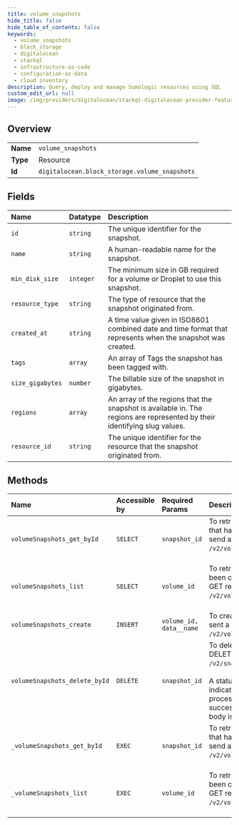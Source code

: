 ```yaml
---
title: volume_snapshots
hide_title: false
hide_table_of_contents: false
keywords:
  - volume_snapshots
  - block_storage
  - digitalocean    
  - stackql
  - infrastructure-as-code
  - configuration-as-data
  - cloud inventory
description: Query, deploy and manage Sumologic resources using SQL
custom_edit_url: null
image: /img/providers/digitalocean/stackql-digitalocean-provider-featured-image.png
---
```

  
    

## Overview
<table><tbody>
<tr><td><b>Name</b></td><td><code>volume_snapshots</code></td></tr>
<tr><td><b>Type</b></td><td>Resource</td></tr>
<tr><td><b>Id</b></td><td><code>digitalocean.block_storage.volume_snapshots</code></td></tr>
</tbody></table>

## Fields
| Name | Datatype | Description |
|:-----|:---------|:------------|
| `id` | `string` | The unique identifier for the snapshot. |
| `name` | `string` | A human-readable name for the snapshot. |
| `min_disk_size` | `integer` | The minimum size in GB required for a volume or Droplet to use this snapshot. |
| `resource_type` | `string` | The type of resource that the snapshot originated from. |
| `created_at` | `string` | A time value given in ISO8601 combined date and time format that represents when the snapshot was created. |
| `tags` | `array` | An array of Tags the snapshot has been tagged with. |
| `size_gigabytes` | `number` | The billable size of the snapshot in gigabytes. |
| `regions` | `array` | An array of the regions that the snapshot is available in. The regions are represented by their identifying slug values. |
| `resource_id` | `string` | The unique identifier for the resource that the snapshot originated from. |
## Methods
| Name | Accessible by | Required Params | Description |
|:-----|:--------------|:----------------|:------------|
| `volumeSnapshots_get_byId` | `SELECT` | `snapshot_id` | To retrieve the details of a snapshot that has been created from a volume, send a GET request to `/v2/volumes/snapshots/$SNAPSHOT_ID`.<br /><br /> |
| `volumeSnapshots_list` | `SELECT` | `volume_id` | To retrieve the snapshots that have been created from a volume, send a GET request to `/v2/volumes/$VOLUME_ID/snapshots`.<br /><br /> |
| `volumeSnapshots_create` | `INSERT` | `volume_id, data__name` | To create a snapshot from a volume, sent a POST request to `/v2/volumes/$VOLUME_ID/snapshots`. |
| `volumeSnapshots_delete_byId` | `DELETE` | `snapshot_id` | To delete a volume snapshot, send a DELETE request to<br />`/v2/snapshots/$SNAPSHOT_ID`.<br /><br />A status of 204 will be given. This indicates that the request was processed<br />successfully, but that no response body is needed.<br /> |
| `_volumeSnapshots_get_byId` | `EXEC` | `snapshot_id` | To retrieve the details of a snapshot that has been created from a volume, send a GET request to `/v2/volumes/snapshots/$SNAPSHOT_ID`.<br /><br /> |
| `_volumeSnapshots_list` | `EXEC` | `volume_id` | To retrieve the snapshots that have been created from a volume, send a GET request to `/v2/volumes/$VOLUME_ID/snapshots`.<br /><br /> |
